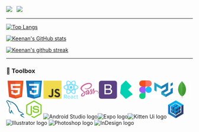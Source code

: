 <div>
<img target="_blank" href="https://www.linkedin.com/in/keenancodes/" src="https://img.shields.io/badge/LinkedIn-0077B5?style=for-the-badge&logo=linkedin&logoColor=white">&nbsp; &nbsp;<img target="_blank" href="https://astralgnome.github.io/KeenanReedPortfolio" src="https://img.shields.io/badge/My&nbsp; Portfolio-maroon?style=for-the-badge&logo=&logoColor=464647">
</div>

--------

[![Top Langs](https://github-readme-stats.vercel.app/api/top-langs/?username=AstralGnome&hide=java,&theme=radical)](https://github.com/anuraghazra/github-readme-stats)

[![Keenan's GitHub stats](https://github-readme-stats.vercel.app/api?username=AstralGnome&theme=radical)](https://github.com/anuraghazra/github-readme-stats)

[![Keenan's github streak](https://github-readme-streak-stats.herokuapp.com/?user=AstralGnome&theme=radical)](https://github.com/Naereen/github-readme-streak-stats)

--------
### 🧰 Toolbox

<img src="https://raw.githubusercontent.com/devicons/devicon/9f4f5cdb393299a81125eb5127929ea7bfe42889/icons/html5/html5-original.svg" alt="HTML logo" width="50" height="50"><img src="https://raw.githubusercontent.com/devicons/devicon/9f4f5cdb393299a81125eb5127929ea7bfe42889/icons/css3/css3-original.svg" alt="CSS logo" width="50" height="50"><img src="https://raw.githubusercontent.com/devicons/devicon/9f4f5cdb393299a81125eb5127929ea7bfe42889/icons/javascript/javascript-original.svg" alt="Javascript logo" width="50" height="50"><img src="https://raw.githubusercontent.com/devicons/devicon/9f4f5cdb393299a81125eb5127929ea7bfe42889/icons/react/react-original-wordmark.svg" alt="React logo" width="50" height="50"><img src="https://raw.githubusercontent.com/devicons/devicon/9f4f5cdb393299a81125eb5127929ea7bfe42889/icons/sass/sass-original.svg" alt="SASS logo" width="50" height="50"><img src="https://raw.githubusercontent.com/devicons/devicon/9f4f5cdb393299a81125eb5127929ea7bfe42889/icons/bootstrap/bootstrap-plain.svg" alt="Bootstrap logo" width="50" height="50"><img src="https://raw.githubusercontent.com/devicons/devicon/9f4f5cdb393299a81125eb5127929ea7bfe42889/icons/bulma/bulma-plain.svg" alt="Bulma logo" width="50" height="50"><img src="https://raw.githubusercontent.com/devicons/devicon/9f4f5cdb393299a81125eb5127929ea7bfe42889/icons/figma/figma-original.svg" alt="Figma logo" width="50" height="50"><img src="https://raw.githubusercontent.com/devicons/devicon/9f4f5cdb393299a81125eb5127929ea7bfe42889/icons/materialui/materialui-original.svg" alt="MaterialUI logo" width="50" height="50"><img src="https://raw.githubusercontent.com/devicons/devicon/9f4f5cdb393299a81125eb5127929ea7bfe42889/icons/mongodb/mongodb-original.svg" alt="MongoDB logo" width="50" height="50"><img src="https://raw.githubusercontent.com/devicons/devicon/9f4f5cdb393299a81125eb5127929ea7bfe42889/icons/mysql/mysql-original.svg" alt="MySQL logo" width="50" height="50"><img src="https://raw.githubusercontent.com/devicons/devicon/9f4f5cdb393299a81125eb5127929ea7bfe42889/icons/nodejs/nodejs-original.svg" alt="nodeJS logo" width="50" height="50"><img src="https://i.pinimg.com/originals/4e/74/7c/4e747c82368d9681b75d54f56319dae7.png" alt="Android Studio logo" width="50" height="50"><img src="https://iconape.com/wp-content/files/kd/291769/png/expo-logo.png" alt="Expo logo" width="50" height="50"><img src="https://uploads-ssl.webflow.com/5db1c0d5ca3871e8fd1a7b66/5e90b130e4d38b1843ee659d_Kitten.svg" alt="Kitten Ui logo" width="50" height="50"><img src="https://raw.githubusercontent.com/devicons/devicon/9f4f5cdb393299a81125eb5127929ea7bfe42889/icons/sequelize/sequelize-original.svg" alt="Sequelize logo" width="50" height="50"><img src="https://cdn.worldvectorlogo.com/logos/adobe-illustrator-cc.svg" alt="Illustrator logo" width="50" height="50">&nbsp;<img src="https://cdn.worldvectorlogo.com/logos/photoshop-cc-4.svg" alt="Photoshop logo" width="50" height="50">&nbsp;<img src="https://cdn.worldvectorlogo.com/logos/indesign-cc.svg" alt="InDesign logo" width="50" height="50">

<!--
**AstralGnome/AstralGnome** is a ✨ _special_ ✨ repository because its `README.md` (this file) appears on your GitHub profile.

Here are some ideas to get you started:

- 🔭 I’m currently working on ...
- 🌱 I’m currently learning ...
- 👯 I’m looking to collaborate on ...
- 🤔 I’m looking for help with ...
- 💬 Ask me about ...
- 📫 How to reach me: ...
- 😄 Pronouns: ...
- ⚡ Fun fact: ...
-->
